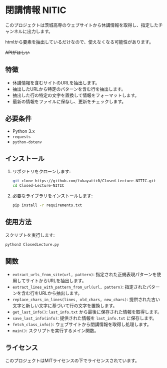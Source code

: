 # 閉講情報 NITIC

このプロジェクトは茨城高専のウェブサイトから休講情報を取得し、指定したチャンネルに出力します。

htmlから要素を抽出しているだけなので、使えなくなる可能性があります。

~~APIがほしい~~

## 特徴

- 休講情報を含むサイトのURLを抽出します。
- 抽出したURLから特定のパターンを含む行を抽出します。
- 抽出した行の特定の文字を置換して情報をフォーマットします。
- 最新の情報をファイルに保存し、更新をチェックします。

## 必要条件

- Python 3.x
- `requests`
- `python-dotenv`

## インストール

1. リポジトリをクローンします:

    ```sh
    git clone https://github.com/fukayatti0/Closed-Lecture-NITIC.git
    cd Closed-Lecture-NITIC
    ```

2. 必要なライブラリをインストールします:

    ```sh
    pip install -r requirements.txt
    ```

## 使用方法

スクリプトを実行します:

```sh
python3 ClosedLecture.py
```

## 関数

- `extract_urls_from_site(url, pattern)`: 指定された正規表現パターンを使用してサイトからURLを抽出します。
- `extract_lines_with_pattern_from_url(url, pattern)`: 指定されたパターンを含む行をURLから抽出します。
- `replace_chars_in_lines(lines, old_chars, new_chars)`: 提供された古い文字と新しい文字に基づいて行の文字を置換します。
- `get_last_info()`: `last_info.txt` から最後に保存された情報を取得します。
- `save_last_info(info)`: 提供された情報を `last_info.txt` に保存します。
- `fetch_class_info()`: ウェブサイトから閉講情報を取得し処理します。
- `main()`: スクリプトを実行するメイン関数。

## ライセンス

このプロジェクトはMITライセンスの下でライセンスされています。
